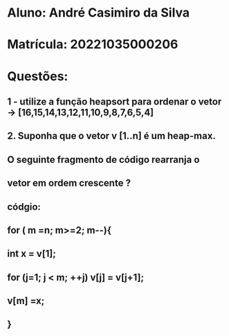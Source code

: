# Aluno: André Casimiro da Silva
# Matrícula: 20221035000206

# Questões:
## 1 - utilize a função heapsort para ordenar o vetor -> [16,15,14,13,12,11,10,9,8,7,6,5,4]

## 2. Suponha que o vetor v [1..n] é um heap-max.
## O seguinte fragmento de código rearranja o
## vetor em ordem crescente ?
## códgio:
## for ( m =n; m>=2; m--){
##    int x = v[1];
##    for (j=1; j < m; ++j) v[j] = v[j+1];
##        v[m] =x;    
## }
